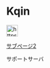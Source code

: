 <!DOCTYPE html>
<html>
  <body>
    <h1>Kqin</h1>
  </body>

  <body>
    <img src="https://discord.com/channels/929981238947741706/974254487529201675/1003239277800472627" alt="https://discord.gg/CMGt4yr8yT" width="30" height="30">
  </body>
  
  <body>
    <p><a href=main.html>サブページ2</a></p>
  </body>
  
  <body>
    <p>サポートサーバ</p>
    <body>


</html>
